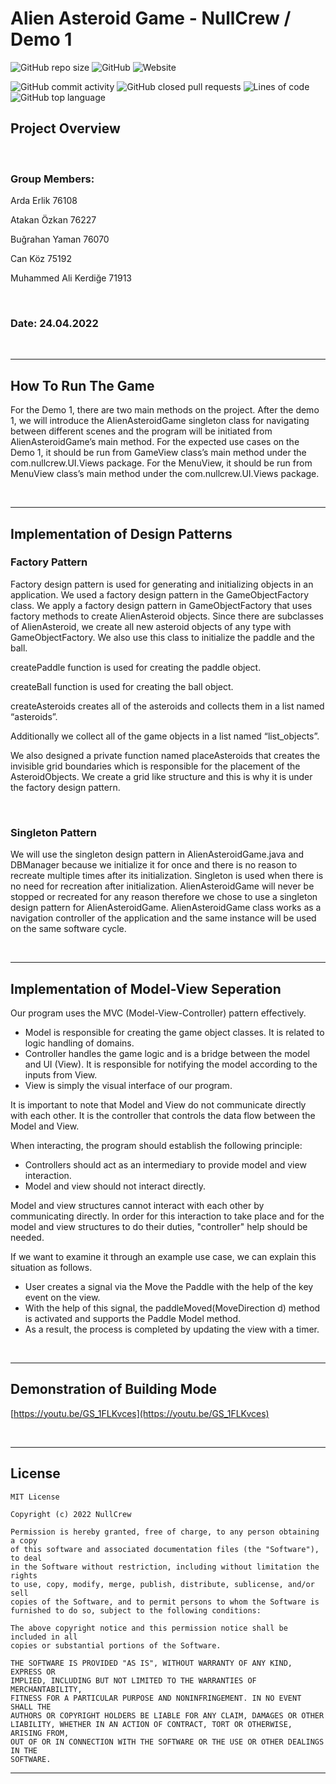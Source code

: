 # Alien Asteroid Game - NullCrew / Demo 1

![GitHub repo size](https://img.shields.io/github/repo-size/ardaerlik/2022_spring_302_nullcrew?style=plastic)
![GitHub](https://img.shields.io/github/license/ardaerlik/2022_spring_302_nullcrew?style=plastic)
![Website](https://img.shields.io/website?down_message=offline&style=plastic&up_message=online&url=https%3A%2F%2Fardaerlik.com)

![GitHub commit activity](https://img.shields.io/github/commit-activity/y/ardaerlik/2022_spring_302_nullcrew?style=plastic)
![GitHub closed pull requests](https://img.shields.io/github/issues-pr-closed/ardaerlik/2022_spring_302_nullcrew?style=plastic)
![Lines of code](https://img.shields.io/tokei/lines/github/ardaerlik/2022_spring_302_nullcrew?style=plastic)
![GitHub top language](https://img.shields.io/github/languages/top/ardaerlik/2022_spring_302_nullcrew?style=plastic)

## Project Overview

</br>

### Group Members:

Arda Erlik              76108

Atakan Özkan            76227

Buğrahan Yaman          76070

Can Köz                 75192

Muhammed Ali Kerdiğe    71913

</br>

### Date: 24.04.2022
</br>

---
## How To Run The Game
For the Demo 1, there are two main methods on the project. After the demo 1, we will introduce the AlienAsteroidGame singleton class for navigating between different scenes and the program will be initiated from AlienAsteroidGame’s main method. For the expected use cases on the Demo 1, it should be run from GameView class’s main method under the com.nullcrew.UI.Views package. For the MenuView, it should be run from MenuView class’s main method under the com.nullcrew.UI.Views package.

</br>

---
## Implementation of Design Patterns

### Factory Pattern
Factory design pattern is used for generating and initializing objects in an application. We used a factory design pattern in the GameObjectFactory class. We apply a factory design pattern in GameObjectFactory that uses factory methods to create AlienAsteroid objects. Since there are subclasses of AlienAsteroid, we create all new asteroid objects of any type with GameObjectFactory.  We also use this class to initialize the paddle and the ball. 

createPaddle function is used for creating the paddle object.

createBall function is used for creating the ball object.

createAsteroids creates all of the asteroids and collects them in a list named “asteroids”.

Additionally we collect all of the game objects in a list named “list_objects”.

We also designed a private function named placeAsteroids that creates the invisible grid boundaries which is responsible for the placement of the AsteroidObjects. We create a grid like structure and this is why it is under the factory design pattern. 

</br>

### Singleton Pattern
We will use the singleton design pattern in AlienAsteroidGame.java and DBManager because we initialize it for once and there is no reason to recreate multiple times after its initialization. Singleton is used when there is no need for recreation after initialization. AlienAsteroidGame will never be stopped or recreated for any reason therefore we chose to use a singleton design pattern for AlienAsteroidGame. AlienAsteroidGame class works as a navigation controller of the application and the same instance will be used on the same software cycle.

</br>

---
## Implementation of Model-View Seperation
Our program uses the MVC (Model-View-Controller) pattern effectively.

- Model is responsible for creating the game object classes. It is related to logic handling of domains.
- Controller handles the game logic and is a bridge between the model and UI (View). It is responsible for notifying the model according to the inputs from View.
- View is simply the visual interface of our program.

It is important to note that Model and View do not communicate directly with each other. It is the controller that controls the data flow between the Model and View.

When interacting, the program should establish the following principle:

- Controllers should act as an intermediary to provide model and view interaction.
- Model and view should not interact directly.

Model and view structures cannot interact with each other by communicating directly. In order for this interaction to take place and for the model and view structures to do their duties, "controller" help should be needed.

If we want to examine it through an example use case, we can explain this situation as follows. 

- User creates a signal via the Move the Paddle with the help of the key event on the view.
- With the help of this signal, the paddleMoved(MoveDirection d) method is activated and supports the Paddle Model method.
- As a result, the process is completed by updating the view with a timer.

</br>

---

## Demonstration of Building Mode
[https://youtu.be/GS_1FLKvces](https://youtu.be/GS_1FLKvces)

</br>

---
## License
    MIT License

    Copyright (c) 2022 NullCrew

    Permission is hereby granted, free of charge, to any person obtaining a copy
    of this software and associated documentation files (the "Software"), to deal
    in the Software without restriction, including without limitation the rights
    to use, copy, modify, merge, publish, distribute, sublicense, and/or sell
    copies of the Software, and to permit persons to whom the Software is
    furnished to do so, subject to the following conditions:

    The above copyright notice and this permission notice shall be included in all
    copies or substantial portions of the Software.

    THE SOFTWARE IS PROVIDED "AS IS", WITHOUT WARRANTY OF ANY KIND, EXPRESS OR
    IMPLIED, INCLUDING BUT NOT LIMITED TO THE WARRANTIES OF MERCHANTABILITY,
    FITNESS FOR A PARTICULAR PURPOSE AND NONINFRINGEMENT. IN NO EVENT SHALL THE
    AUTHORS OR COPYRIGHT HOLDERS BE LIABLE FOR ANY CLAIM, DAMAGES OR OTHER
    LIABILITY, WHETHER IN AN ACTION OF CONTRACT, TORT OR OTHERWISE, ARISING FROM,
    OUT OF OR IN CONNECTION WITH THE SOFTWARE OR THE USE OR OTHER DEALINGS IN THE
    SOFTWARE.

---
